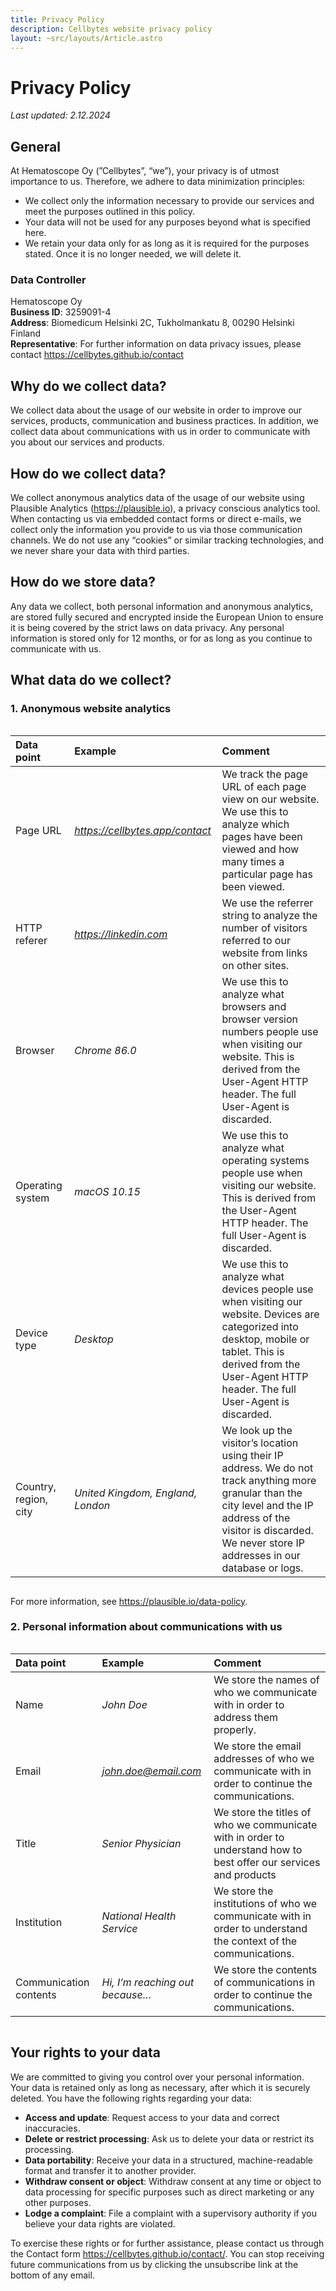 ```yaml
---
title: Privacy Policy
description: Cellbytes website privacy policy
layout: ~src/layouts/Article.astro
---
```


# Privacy Policy

*Last updated: 2.12.2024*

## General

At Hematoscope Oy (”Cellbytes”, “we”), your privacy is of utmost importance to us. Therefore, we adhere to data minimization principles:

- We collect only the information necessary to provide our services and meet the purposes outlined in this policy.  
- Your data will not be used for any purposes beyond what is specified here.  
- We retain your data only for as long as it is required for the purposes stated. Once it is no longer needed, we will delete it.

### Data Controller

Hematoscope Oy  
**Business ID**: 3259091-4  
**Address**: Biomedicum Helsinki 2C, Tukholmankatu 8, 00290 Helsinki Finland  
**Representative**: For further information on data privacy issues, please contact <https://cellbytes.github.io/contact>

## Why do we collect data?

We collect data about the usage of our website in order to improve our services, products, communication and business practices. In addition, we collect data about communications with us in order to communicate with you about our services and products.

## How do we collect data?

We collect anonymous analytics data of the usage of our website using Plausible Analytics (<https://plausible.io>), a privacy conscious analytics tool. When contacting us via embedded contact forms or direct e-mails, we collect only the information you provide to us via those communication channels. We do not use any “cookies” or similar tracking technologies, and we never share your data with third parties.

## How do we store data?

Any data we collect, both personal information and anonymous analytics, are stored fully secured and encrypted inside the European Union to ensure it is being covered by the strict laws on data privacy. Any personal information is stored only for 12 months, or for as long as you continue to communicate with us.

## What data do we collect?

### 1\. Anonymous website analytics

<div style="overflow-x: auto">

| Data point | Example | Comment |
| :---- | :---- | :---- |
| Page URL | *<https://cellbytes.app/contact>* | We track the page URL of each page view on our website. We use this to analyze which pages have been viewed and how many times a particular page has been viewed. |
| HTTP referer | *<https://linkedin.com>* | We use the referrer string to analyze the number of visitors referred to our website from links on other sites. |
| Browser | *Chrome 86.0* | We use this to analyze what browsers and browser version numbers people use when visiting our website. This is derived from the User-Agent HTTP header. The full User-Agent is discarded. |
| Operating system | *macOS 10.15* | We use this to analyze what operating systems people use when visiting our website. This is derived from the User-Agent HTTP header. The full User-Agent is discarded. |
| Device type | *Desktop* | We use this to analyze what devices people use when visiting our website. Devices are categorized into desktop, mobile or tablet. This is derived from the User-Agent HTTP header. The full User-Agent is discarded. |
| Country, region, city | *United Kingdom, England, London* | We look up the visitor’s location using their IP address. We do not track anything more granular than the city level and the IP address of the visitor is discarded. We never store IP addresses in our database or logs. |

</div>

For more information, see <https://plausible.io/data-policy>.

### 2\. Personal information about communications with us

<div style="overflow-x: auto">

| Data point | Example | Comment |
| :---- | :---- | :---- |
| Name | *John Doe* | We store the names of who we communicate with in order to address them properly. |
| Email | *<john.doe@email.com>* | We store the email addresses of who we communicate with in order to continue the communications. |
| Title | *Senior Physician* | We store the titles of who we communicate with in order to understand how to best offer our services and products |
| Institution | *National Health Service* | We store the institutions of who we communicate with in order to understand the context of the communications. |
| Communication contents | *Hi, I’m reaching out because…* | We store the contents of communications in order to continue the communications. |

</div>

## Your rights to your data

We are committed to giving you control over your personal information. Your data is retained only as long as necessary, after which it is securely deleted. You have the following rights regarding your data:

- **Access and update**: Request access to your data and correct inaccuracies.  
- **Delete or restrict processing**: Ask us to delete your data or restrict its processing.  
- **Data portability**: Receive your data in a structured, machine-readable format and transfer it to another provider.  
- **Withdraw consent or object**: Withdraw consent at any time or object to data processing for specific purposes such as direct marketing or any other purposes.  
- **Lodge a complaint**: File a complaint with a supervisory authority if you believe your data rights are violated.

To exercise these rights or for further assistance, please contact us through the Contact form <https://cellbytes.github.io/contact/>. You can stop receiving future communications from us by clicking the unsubscribe link at the bottom of any email.

